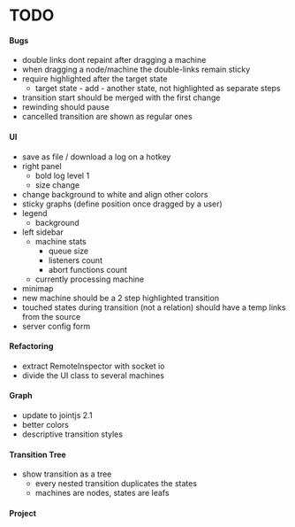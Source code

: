 # TODO

#### Bugs
- double links dont repaint after dragging a machine
- when dragging a node/machine the double-links remain sticky
- require highlighted after the target state
  - target state - add - another state, not highlighted as separate steps
- transition start should be merged with the first change
- rewinding should pause
- cancelled transition are shown as regular ones

#### UI
- save as file / download a log on a hotkey
- right panel
  - bold log level 1
  - size change
- change background to white and align other colors
- sticky graphs (define position once dragged by a user)
- legend
  - background
- left sidebar
  - machine stats
    - queue size
    - listeners count
    - abort functions count
  - currently processing machine
- minimap
- new machine should be a 2 step highlighted transition
- touched states during transition (not a relation) should have a temp links
  from the source
- server config form
  
#### Refactoring
- extract RemoteInspector with socket io
- divide the UI class to several machines

#### Graph
- update to jointjs 2.1
- better colors
- descriptive transition styles

#### Transition Tree
- show transition as a tree
  - every nested transition duplicates the states
  - machines are nodes, states are leafs
  
#### Project